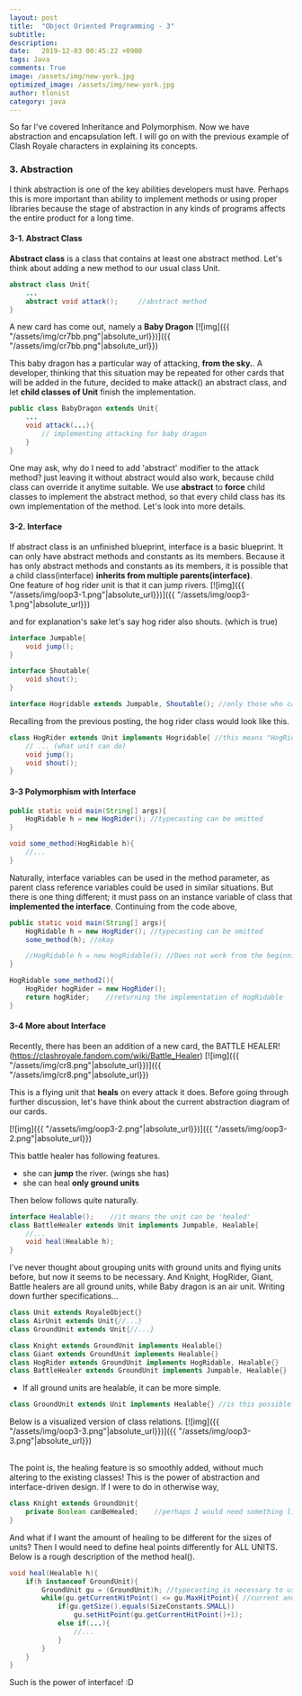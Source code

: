 ```yaml
---
layout: post
title:  "Object Oriented Programming - 3"
subtitle:
description:
date:   2019-12-03 00:45:22 +0900
tags: Java
comments: True
image: /assets/img/new-york.jpg
optimized_image: /assets/img/new-york.jpg
author: tlonist
category: java
---
```


So far I've covered Inheritance and Polymorphism. Now we have abstraction and encapsulation left. I will go on with the previous example of Clash Royale characters in explaining its concepts.

### 3. Abstraction

I think abstraction is one of the key abilities developers must have. Perhaps this is more important than ability to implement methods or using proper libraries because the stage of abstraction in any kinds of programs affects the entire product for a long time.

#### 3-1. Abstract Class
**Abstract class** is a class that contains at least one abstract method. 
Let's think about adding a new method to our usual class Unit.

```java
abstract class Unit{
    ...
    abstract void attack();     //abstract method
}
```

A new card has come out, namely a **Baby Dragon**
[![img]({{ "/assets/img/cr7bb.png"|absolute_url}})]({{ "/assets/img/cr7bb.png"|absolute_url}})

This baby dragon has a particular way of attacking, **from the sky.**.
A developer, thinking that this situation may be repeated for other cards that will be added in the future, decided to make attack() an abstract class, and let **child classes of Unit** finish the implementation.

```java
public class BabyDragon extends Unit{
    ...
    void attack(...){
        // implementing attacking for baby dragon
    }
}
```

One may ask, why do I need to add 'abstract' modifier to the attack method? just leaving it without abstract would also work, because child class can override it anytime suitable. We use **abstract** to **force** child classes to implement the abstract method, so that every child class has its own implementation of the method. Let's look into more details.

#### 3-2. Interface

If abstract class is an unfinished blueprint, interface is a basic blueprint. It can only have abstract methods and constants as its members. 
Because it has only abstract methods and constants as its members, it is possible that a child class(interface) **inherits from multiple parents(interface)**.
<br>
One feature of hog rider unit is that it can jump rivers.
[![img]({{ "/assets/img/oop3-1.png"|absolute_url}})]({{ "/assets/img/oop3-1.png"|absolute_url}})

and for explanation's sake let's say hog rider also shouts. (which is true)

```java
interface Jumpable{
    void jump();
}

interface Shoutable{
    void shout();
}

interface Hogridable extends Jumpable, Shoutable(); //only those who can shot and jump with a hog can be a hog rider!
```

Recalling from the previous posting, the hog rider class would look like this.
```java
class HogRider extends Unit implements Hogridable{ //this means "HogRider extends Unit AND HogRider implements HogRidable"
    // ... (what unit can do)
    void jump();
    void shout();
}
```

#### 3-3 Polymorphism with Interface
```java
public static void main(String[] args){
    HogRidable h = new HogRider(); //typecasting can be omitted
}

void some_method(HogRidable h){
    //...
}
```
Naturally, interface variables can be used in the method parameter, as parent class reference variables could be used in similar situations. But there is one thing different; it must pass on an instance variable of class that **implemented the interface**. Continuing from the code above, 

```java
public static void main(String[] args){
    HogRidable h = new HogRider(); //typecasting can be omitted
    some_method(h); //okay

    //HogRidable h = new HogRidable(); //Does not work from the beginning. Abstract classes can't be instantiated.
}

HogRidable some_method2(){
    HogRider hogRider = new HogRider();
    return hogRider;    //returning the implementation of HogRidable
}
```

#### 3-4 More about Interface

Recently, there has been an addition of a new card, the BATTLE HEALER! (https://clashroyale.fandom.com/wiki/Battle_Healer)
[![img]({{ "/assets/img/cr8.png"|absolute_url}})]({{ "/assets/img/cr8.png"|absolute_url}})

This is a flying unit that **heals** on every attack it does.
Before going through further discussion, let's have think about the current abstraction diagram of our cards.

[![img]({{ "/assets/img/oop3-2.png"|absolute_url}})]({{ "/assets/img/oop3-2.png"|absolute_url}})

This battle healer has following features.
- she can **jump** the river. (wings she has)
- she can heal **only ground units**

Then below follows quite naturally.
```java
interface Healable();    //it means the unit can be 'healed'
class BattleHealer extends Unit implements Jumpable, Healable{
    //...
    void heal(Healable h);
}
```

I've never thought about grouping units with ground units and flying units before, but now it seems to be necessary.
And Knight, HogRider, Giant, Battle healers are all ground units, while Baby dragon is an air unit. Writing down further specifications...

```java
class Unit extends RoyaleObject{}
class AirUnit extends Unit{//...}
class GroundUnit extends Unit{//...}

class Knight extends GroundUnit implements Healable{}
class Giant extends GroundUnit implements Healable{}
class HogRider extends GroundUnit implements HogRidable, Healable{}
class BattleHealer extends GroundUnit implements Jumpable, Healable{}
```

- If all ground units are healable, it can be more simple.
```java
class GroundUnit extends Unit implements Healable{} //is this possible?
```

Below is a visualized version of class relations.
[![img]({{ "/assets/img/oop3-3.png"|absolute_url}})]({{ "/assets/img/oop3-3.png"|absolute_url}})

<br>
The point is, the healing feature is so smoothly added, without much altering to the existing classes!
This is the power of abstraction and interface-driven design. If I were to do in otherwise way, 

```java
class Knight extends GroundUnit{
    private Boolean canBeHealed;    //perhaps I would need something like this...
}
```

And what if I want the amount of healing to be different for the sizes of units? Then I would need to define heal points differently for ALL UNITS.
Below is a rough description of the method heal().

```java
void heal(Healable h){
    if(h instanceof GroundUnit){
        GroundUnit gu = (GroundUnit)h; //typecasting is necessary to use unique variables and methods of 'GroundUnit'
        while(gu.getCurrentHitPoint() <= gu.MaxHitPoint){ //current and max hitpoint concept are suddenly added for explanation
            if(gu.getSize().equals(SizeConstants.SMALL))
                gu.setHitPoint(gu.getCurrentHitPoint()+1);
            else if(...){
                //...
            }
        }
    }
}
```

Such is the power of interface! :D